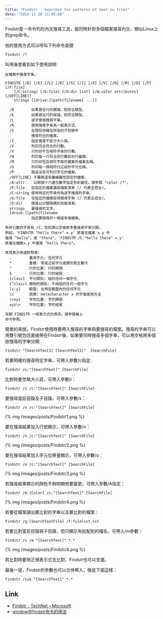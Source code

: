 ```yaml
---
title: "Findstr - Searches for patterns of text in files"
date: "2013-11-18 21:49:00"
---
```



Findstr是ㄧ命令列的內文搜尋工具，能同時針對多個檔案搜尋內文，類似Linux上的grep命令。

<!--More-->

他的使用方式可以呼叫下列命令查閱  

    findstr /?


叫用後會看到如下使用說明

    在檔案中搜尋字串。

    FINDSTR [/B] [/E] [/L] [/R] [/S] [/I] [/X] [/V] [/N] [/M] [/O] [/P] [/F:file]
        [/C:string] [/G:file] [/D:dir list] [/A:color attributes] [/OFF[LINE]]
        strings [[drive:][path]filename[ ...]]

      /B        如果是在行的開端，則符合類型。
      /E        如果是在行的尾端，則符合類型。
      /L        逐字使用搜尋字串。
      /R        使用搜尋字串為一般表示式。
      /S        在現存目錄及所有的子目錄中
                搜尋符合的檔案。
      /I        指定搜尋不區分大小寫。
      /X        列印完全符合的行數。
      /V        只列印不含相符字串的行數。
      /N        列印每一行符合的行數前的行編號。
      /M        只列印包含相符字串的檔案的檔案名稱。
      /O        列印每一個相符行之前的字元位移。
      /P        跳過沒有可列印字元的檔案。
      /OFF[LINE] 不要跳過有離線屬性設定的檔案。
      /A:attr    以兩個十六進位數字指定色彩屬性。請參閱 "color /?"。
      /F:file   從指定的檔案讀取檔案清單 (/ 代表主控台)。
      /C:string 使用特定的字串作為逐字搜尋的字串。
      /G:file   從指定的檔案取得搜尋字串 (/ 代表主控台)。
      /D:dir    搜尋以分號隔開的目錄清單。
      strings   要搜尋的文字。
      [drive:][path]filename
                指定要搜尋的一個或多個檔案。

    除非引數的字首有 /C，否則請以空格將多重搜尋字串分開。
    例如，'FINDSTR "hello there" x.y' 將會在檔案 x.y 中
    搜尋 "hello"，或 "there"。'FINDSTR /C:"hello there" x.y' 
    將會在檔案x.y 中搜尋 "hello there"。

    常見表示快速對照表:
      .        萬用字元: 任何字元
      *        重複: 零或之前字元或類別發生數次
      ^        行的位置: 行的開頭
      $        行的位置: 行的結尾
      [class]  字元類別: 組的任何一個字元
      [^class] 顛倒的類別: 不成組的任何一個字元
      [x-y]    範圍: 在特定範圍內的任何字元
      \x       跳開: metacharacter x 的字面使用方法
      \<xyz    字的位置: 字的開頭
      xyz\>    字的位置: 字的結尾

    有關 FINDSTR 一般表示式的資訊，請參閱線上
    命令參照。



簡單的來說，Findstr使用時要帶入搜尋的字串與要搜尋的檔案。搜尋的字串可以用雙引號包住直接帶在Findstr後，如果要同時搜尋多個字串，可以用空格將多個欲搜尋的字串分開:

    findstr "[SearchText1] [SearchText2]"  [SearchFile]


若要明確的搜尋特定字串，可帶入參數/c指定:

    findstr /c:"[SearchText]" [SearchFile]


比對時要忽略大小寫，可帶入參數/i：

    findstr /i /c:"[SearchText]" [SearchFile]


要搜尋當前目錄及子目錄，可帶入參數/s：

    findstr /s /c:"[SearchText]" [SearchFile]
   
{% img /images/posts/Findstr/1.png %}


要在搜尋結果加入行號顯示，可帶入參數/n：

    findstr /n /c:"[SearchText]" [SearchFile]

{% img /images/posts/Findstr/2.png %}


要在搜尋結果加入字元位移量顯示，可帶入參數/o：

    findstr /o /c:"[SearchText]" [SearchFile]

{% img /images/posts/Findstr/3.png %}


若搜尋結果顯示的顏色不夠明顯想要變更，可帶入參數/A指定：

    findstr /A:[Color] /c:"[SearchText]" [SearchFile]

{% img /images/posts/Findstr/4.png %}


若要從檔案讀出要比對的字串以及要比對的檔案：

    findstr /g:[SearchTextFile] /f:filelist.txt


若要比對當前目錄與子目錄，但只顯示有批配到的檔名，可帶入/m參數：

    findstr /s /m "[SearchText]" *.*

{% img /images/posts/Findstr/4.png %}


若比對時要用正規表示式去比對，Findstr也可以支援。  

最後一提，Findstr的參數也可以合併帶入，像是下面這樣：

    findstr /sim "[SearchText]" *.*


Link
----
* [Findstr - TechNet - Microsoft]( http://technet.microsoft.com/en-us/library/cc732459.aspx )
* [window中findstr命令的用法]( http://www.netingcn.com/window-findstr-command.html )
